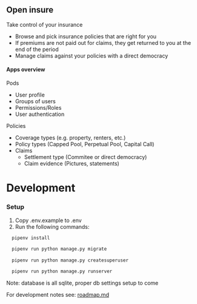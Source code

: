 ## Open insure

Take control of your insurance
- Browse and pick insurance policies that are right for you
- If premiums are not paid out for claims, they get returned to you at the end of the period
- Manage claims against your policies with a direct democracy

#### Apps overview

Pods
  - User profile
  - Groups of users
  - Permissions/Roles
  - User authentication

Policies
  - Coverage types (e.g. property, renters, etc.)
  - Policy types (Capped Pool, Perpetual Pool, Capital Call)
  - Claims
    - Settlement type (Commitee or direct democracy)
    - Claim evidence (Pictures, statements)

# Development 
### Setup

1. Copy .env.example to .env
2. Run the following commands:
```bash
  pipenv install
  
  pipenv run python manage.py migrate
  
  pipenv run python manage.py createsuperuser

  pipenv run python manage.py runserver 
```
Note: database is all sqlite, proper db settings setup to come

For development notes see: [roadmap.md](./roadmap.md)

